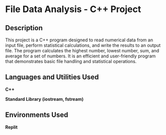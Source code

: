 <h1>File Data Analysis - C++ Project</h1> <h2>Description</h2> This project is a C++ program designed to read numerical data from an input file, perform statistical calculations, and write the results to an output file. The program calculates the highest number, lowest number, sum, and average for a set of numbers. It is an efficient and user-friendly program that demonstrates basic file handling and statistical operations.<br /> <h2>Languages and Utilities Used</h2>
<b>C++</b>

<b>Standard Library (iostream, fstream)</b>

<h2>Environments Used</h2>

<b>Replit</b>

